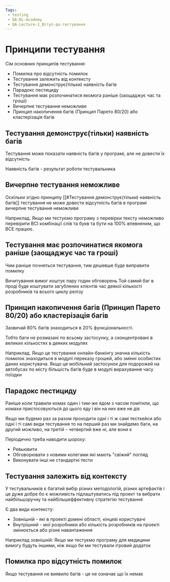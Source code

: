 ```yaml
---
Tags:
 - testing
 - QA-DL-Academy
 - QA-Lecture-1_Вступ-до-тестування
---
```


# Принципи тестування

Сім основних принципів тестування:
- Помилка про відсутність помилок
- Тестування залежить від контексту
- Тестування демонструє(тільки) наявність багів
- Парадокс пестициду
- Тестування має розпочинатися якомога раніше (заощаджує час та гроші)
- Вичерпне тестування неможливе
- Принцип накопичення багів (Принцип Парето 80/20) або кластерізація багів

## Тестування демонструє(тільки) наявність багів

Тестування може показати наявність багів у програмі, але не довести їх відсутність

Наявність багів - результат роботи тестувальника

## Вичерпне тестування неможливе

Оскільки згідно принципу [[#Тестування демонструє(тільки) наявність багів]] тестування не може довести відсутність багів в програмі вичерпне тестування неможливе

Наприклад. Якщо ми тестуємо програму з перевірки тексту неможливо перевірити ВСІ комбінації слів та букв та бути на 100% впевненим, що ВСЕ працює.

## Тестування має розпочинатися якомога раніше (заощаджує час та гроші)

Чим раніше почнеться тестування, тим дешевше буде виправити помилку

Вичитування вимог коштує пару годин обговорень
Той самий баг в проді буде коштувати загублених клієнтів час деякої кількості розробників та всього циклу релізу

## Принцип накопичення багів (Принцип Парето 80/20) або кластерізація багів

Зазвичай 80% багів знаходиться в 20% функціональності.

Тобто баги не розмазані по всьому застосунку, а сконцентровані в великих кількостях в деяких модулях

Наприклад. Якщо це тестування онлайн-банкінгу значна кількість помилок знаходиться в модулі переказу грошей, або змінні особистих даних користувача.
Якщо це мобільний застосунок для подорожей на автобусах по місту більшість багів буде в модулі вирахування часу поїздки

## Парадокс пестициду

Раніше коли травили комах один і тим-же ядом з часом помітили, що комахи пристосовуються до цього яду і він на них вже не діє

Якщо ми будемо раз за разом проходити одні і ті ж самі тесткейси або одні і ті самі види тестування то на перший раз ми знайдемо баги, на другий можливо, на третій - четвертий вже ні, але вони є

Періодично треба наводити шороху:
- Ревьювити
- Обговорювати з новими колегами які мають "свіжий" погляд
- Виконувати інші не стандартні тести

## Тестування залежить від контексту

У тестувальників є багатий вибір різних методологій, різних артефактів і це дуже добре бо є можливість підлаштуватись під проект та вибрати найбільшзручну та найбільшеффективну стратегію тестування

Є два види контексту:
- Зовнішній - які в проекті домені області, кінцеві користувачі
- Внутрішний - мої розробники або кількість розробників на проекті змінюється або різне навантаження

Наприклад зовнішній: Якщо ми тестуємо програму для медицини вимогу будуть іншими, ніж якщо би ми тестували ігровий додаток

## Помилка про відсутність помилок

Якщо тестування не виявило багів - це не означає що їх немає